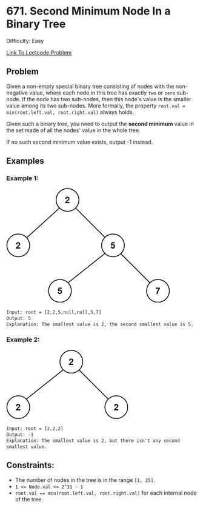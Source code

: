 # 671. Second Minimum Node In a Binary Tree
Difficulty: Easy

[Link To Leetcode Problem](https://leetcode.com/problems/second-minimum-node-in-a-binary-tree/)

## Problem
Given a non-empty special binary tree consisting of nodes with the non-negative value, where each node in this tree has exactly `two` or `zero` sub-node. If the node has two sub-nodes, then this node's value is the smaller value among its two sub-nodes. More formally, the property `root.val = min(root.left.val, root.right.val)` always holds.

Given such a binary tree, you need to output the **second minimum** value in the set made of all the nodes' value in the whole tree.

If no such second minimum value exists, output -1 instead.

## Examples
### Example 1:
![example1](./example1.jpg)
```
Input: root = [2,2,5,null,null,5,7]
Output: 5
Explanation: The smallest value is 2, the second smallest value is 5.
```
### Example 2:
![example2](./example2.jpg)
```
Input: root = [2,2,2]
Output: -1
Explanation: The smallest value is 2, but there isn't any second smallest value.
```

## Constraints:
- The number of nodes in the tree is in the range `[1, 25]`.
- `1 <= Node.val <= 2^31 - 1`
- `root.val == min(root.left.val, root.right.val)` for each internal node of the tree.